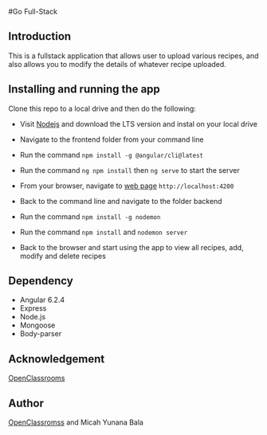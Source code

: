 #Go Full-Stack

## Introduction

This is a fullstack application that allows user to upload various recipes, and also allows you to modify the details of whatever recipe uploaded.

## Installing and running the app

Clone this repo to a local drive and then do the following:

- Visit [Nodejs](https://nodejs.org/en/download/) and download the LTS version and instal on your local drive
- Navigate to the frontend folder from your command line
- Run the command `npm install -g @angular/cli@latest`
- Run the command `ng npm install` then `ng serve` to start the server
- From your browser, navigate to [web page](http://localhost:42000) `http://localhost:4200`

- Back to the command line and navigate to the folder backend
- Run the command `npm install -g nodemon`
- Run the command `npm install` and `nodemon server`
- Back to the browser and start using the app to view all recipes, add, modify and delete recipes

## Dependency

- Angular 6.2.4
- Express
- Node.js
- Mongoose
- Body-parser

## Acknowledgement

[OpenClassrooms](https://openclassrooms.com)

## Author

[OpenClassromss](https://openclassrooms.com) and Micah Yunana Bala
